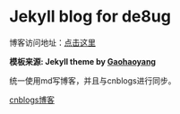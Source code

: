 # Jekyll blog for de8ug

博客访问地址：[点击这里](http://de8ug.github.io)

**模板来源:  Jekyll theme by [Gaohaoyang](https://github.com/Gaohaoyang/gaohaoyang.github.io)**

统一使用md写博客，并且与cnblogs进行同步。

[cnblogs博客](http://de8ug.cnblogs.com/)




